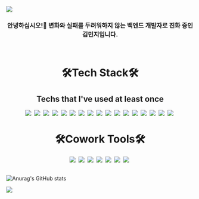 <img src="https://capsule-render.vercel.app/api?type=slice&color=F05650&height=300&section=header&text=Redhi&fontSize=90&animation=fadeIn" />

<h3><div align="center">안녕하십시오!👋 변화와 실패를 두려워하지 않는 백엔드 개발자로 진화 중인 김민지입니다.</h3>
<br />
<h1><div align="center">
 🛠Tech Stack🛠
</div></h1>
<h2><div align="center">
 Techs that I've used at least once
</div></h2>
<div align="center">

<img src="https://img.shields.io/badge/Python-3766AB?style=flat-square&logo=Python&logoColor=white"/></a>&nbsp;
<img src="https://img.shields.io/badge/Flask-000000?style=flat-square&logo=Flask&logoColor=white"/></a>&nbsp; 
<img src="https://img.shields.io/badge/Django-092E20?style=flat-square&logo=Django&logoColor=white"/></a>&nbsp; 
<img src="https://img.shields.io/badge/Java-007396?style=flat-square&logo=Java&logoColor=white"/></a>&nbsp;
<img src="https://img.shields.io/badge/Android-3DDC84?style=flat-square&logo=Android&logoColor=white"/></a>&nbsp;
<img src="https://img.shields.io/badge/C-A8B9CC?style=flat-square&logo=C&logoColor=white"/></a>&nbsp; 
<img src="https://img.shields.io/badge/JavaScript-F7DF1E?style=flat-square&logo=JavaScript&logoColor=white"/></a>&nbsp; 
<img src="https://img.shields.io/badge/Node.js-339933?style=flat-square&logo=Node.js&logoColor=white"/></a>&nbsp; 
<img src="https://img.shields.io/badge/Express-000000?style=flat-square&logo=Express&logoColor=white"/></a>&nbsp; 
<img src="https://img.shields.io/badge/CSS-1572B6?style=flat-square&logo=CSS3&logoColor=white"/></a>&nbsp; 
<img src="https://img.shields.io/badge/HTML-E34F26?style=flat-square&logo=HTML5&logoColor=white"/></a>&nbsp;
<img src="https://img.shields.io/badge/MySQL-4479A1?style=flat-square&logo=MySQL&logoColor=white"/></a>&nbsp;
<img src="https://img.shields.io/badge/SQLite-003B57?style=flat-square&logo=SQLite&logoColor=white"/></a>&nbsp; 
<img src="https://img.shields.io/badge/MongoDB-47A248?style=flat-square&logo=MongoDB&logoColor=white"/></a>&nbsp;
<img src="https://img.shields.io/badge/MariaDB-003545?style=flat-square&logo=MariaDB&logoColor=white"/></a>&nbsp;
<img src="https://img.shields.io/badge/AWS-232F3E?style=flat-square&logo=Amazon AWS&logoColor=white"/></a>&nbsp; 
<img src="https://img.shields.io/badge/Firebase-FFCA28?style=flat-square&logo=Firebase&logoColor=white"/></a>&nbsp;
</div>
<h1><div align="center">
 🛠Cowork Tools🛠
</div></h1>
<div align="center">
<img src="https://img.shields.io/badge/Git-F05032?style=flat-square&logo=Git&logoColor=white"/></a>&nbsp; 
<img src="https://img.shields.io/badge/Github-181717?style=flat-square&logo=Github&logoColor=white"/></a>&nbsp;
<img src="https://img.shields.io/badge/Gitlab-FCA121?style=flat-square&logo=Gitlab&logoColor=white"/></a>&nbsp;
<img src="https://img.shields.io/badge/Slack-4A154B?style=flat-square&logo=Slack&logoColor=white"/></a>&nbsp; 
<img src="https://img.shields.io/badge/Notion-000000?style=flat-square&logo=Notion&logoColor=white"/></a>&nbsp;
<img src="https://img.shields.io/badge/Postman-FF6C37?style=flat-square&logo=Postman&logoColor=white"/></a>&nbsp;
<img src="https://img.shields.io/badge/Swagger-85EA2D?style=flat-square&logo=Swagger&logoColor=white"/></a>&nbsp;
</div>
<br />

![Anurag's GitHub stats](https://github-readme-stats.vercel.app/api?username=redhi&show_icons=true&theme=flag-india)

<a href="https://hits.seeyoufarm.com"><img src="https://hits.seeyoufarm.com/api/count/incr/badge.svg?url=https%3A%2F%2Fgithub.com%2Fredhi%2Fhit-counter"/></a>                        

